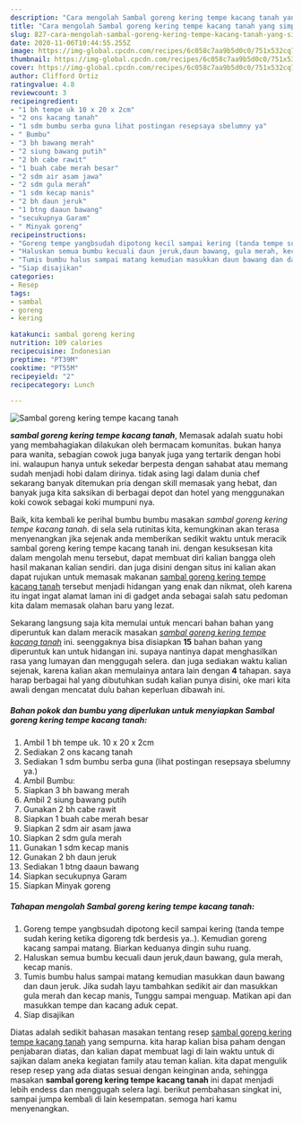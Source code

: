 ```yaml
---
description: "Cara mengolah Sambal goreng kering tempe kacang tanah yang simpel"
title: "Cara mengolah Sambal goreng kering tempe kacang tanah yang simpel"
slug: 827-cara-mengolah-sambal-goreng-kering-tempe-kacang-tanah-yang-simpel
date: 2020-11-06T10:44:55.255Z
image: https://img-global.cpcdn.com/recipes/6c058c7aa9b5d0c0/751x532cq70/sambal-goreng-kering-tempe-kacang-tanah-foto-resep-utama.jpg
thumbnail: https://img-global.cpcdn.com/recipes/6c058c7aa9b5d0c0/751x532cq70/sambal-goreng-kering-tempe-kacang-tanah-foto-resep-utama.jpg
cover: https://img-global.cpcdn.com/recipes/6c058c7aa9b5d0c0/751x532cq70/sambal-goreng-kering-tempe-kacang-tanah-foto-resep-utama.jpg
author: Clifford Ortiz
ratingvalue: 4.8
reviewcount: 3
recipeingredient:
- "1 bh tempe uk 10 x 20 x 2cm"
- "2 ons kacang tanah"
- "1 sdm bumbu serba guna lihat postingan resepsaya sbelumny ya"
- " Bumbu"
- "3 bh bawang merah"
- "2 siung bawang putih"
- "2 bh cabe rawit"
- "1 buah cabe merah besar"
- "2 sdm air asam jawa"
- "2 sdm gula merah"
- "1 sdm kecap manis"
- "2 bh daun jeruk"
- "1 btng daaun bawang"
- "secukupnya Garam"
- " Minyak goreng"
recipeinstructions:
- "Goreng tempe yangbsudah dipotong kecil sampai kering (tanda tempe sudah kering ketika digoreng tdk berdesis ya..). Kemudian goreng kacang sampai matang. Biarkan keduanya dingin suhu ruang."
- "Haluskan semua bumbu kecuali daun jeruk,daun bawang, gula merah, kecap manis."
- "Tumis bumbu halus sampai matang kemudian masukkan daun bawang dan daun jeruk. Jika sudah layu tambahkan sedikit air dan masukkan gula merah dan kecap manis, Tunggu sampai menguap. Matikan api dan masukkan tempe dan kacang aduk cepat."
- "Siap disajikan"
categories:
- Resep
tags:
- sambal
- goreng
- kering

katakunci: sambal goreng kering 
nutrition: 109 calories
recipecuisine: Indonesian
preptime: "PT39M"
cooktime: "PT55M"
recipeyield: "2"
recipecategory: Lunch

---
```



![Sambal goreng kering tempe kacang tanah](https://img-global.cpcdn.com/recipes/6c058c7aa9b5d0c0/751x532cq70/sambal-goreng-kering-tempe-kacang-tanah-foto-resep-utama.jpg)

<b><i>sambal goreng kering tempe kacang tanah</i></b>, Memasak adalah suatu hobi yang membahagiakan dilakukan oleh bermacam komunitas. bukan hanya para wanita, sebagian cowok juga banyak juga yang tertarik dengan hobi ini. walaupun hanya untuk sekedar berpesta dengan sahabat atau memang sudah menjadi hobi dalam dirinya. tidak asing lagi dalam dunia chef sekarang banyak ditemukan pria dengan skill memasak yang hebat, dan banyak juga kita saksikan di berbagai depot dan hotel yang menggunakan koki cowok sebagai koki mumpuni nya.

Baik, kita kembali ke perihal bumbu bumbu masakan <i>sambal goreng kering tempe kacang tanah</i>. di sela sela rutinitas kita, kemungkinan akan terasa menyenangkan jika sejenak anda memberikan sedikit waktu untuk meracik sambal goreng kering tempe kacang tanah ini. dengan kesuksesan kita dalam mengolah menu tersebut, dapat membuat diri kalian bangga oleh hasil makanan kalian sendiri. dan juga disini dengan situs ini kalian akan dapat rujukan untuk memasak makanan <u>sambal goreng kering tempe kacang tanah</u> tersebut menjadi hidangan yang enak dan nikmat, oleh karena itu ingat ingat alamat laman ini di gadget anda sebagai salah satu pedoman kita dalam memasak olahan baru yang lezat.




Sekarang langsung saja kita memulai untuk mencari bahan bahan yang diperuntuk kan dalam meracik masakan <u><i>sambal goreng kering tempe kacang tanah</i></u> ini. seenggaknya bisa disiapkan <b>15</b> bahan bahan yang diperuntuk kan untuk hidangan ini. supaya nantinya dapat menghasilkan rasa yang lumayan dan menggugah selera. dan juga sediakan waktu kalian sejenak, karena kalian akan memulainya antara lain dengan <b>4</b> tahapan. saya harap berbagai hal yang dibutuhkan sudah kalian punya disini, oke mari kita awali dengan mencatat dulu bahan keperluan dibawah ini.

<!--inarticleads1-->

##### Bahan pokok dan bumbu yang diperlukan untuk menyiapkan Sambal goreng kering tempe kacang tanah:

1. Ambil 1 bh tempe uk. 10 x 20 x 2cm
1. Sediakan 2 ons kacang tanah
1. Sediakan 1 sdm bumbu serba guna (lihat postingan resepsaya sbelumny ya.)
1. Ambil  Bumbu:
1. Siapkan 3 bh bawang merah
1. Ambil 2 siung bawang putih
1. Gunakan 2 bh cabe rawit
1. Siapkan 1 buah cabe merah besar
1. Siapkan 2 sdm air asam jawa
1. Siapkan 2 sdm gula merah
1. Gunakan 1 sdm kecap manis
1. Gunakan 2 bh daun jeruk
1. Sediakan 1 btng daaun bawang
1. Siapkan secukupnya Garam
1. Siapkan  Minyak goreng




<!--inarticleads2-->

##### Tahapan mengolah Sambal goreng kering tempe kacang tanah:

1. Goreng tempe yangbsudah dipotong kecil sampai kering (tanda tempe sudah kering ketika digoreng tdk berdesis ya..). Kemudian goreng kacang sampai matang. Biarkan keduanya dingin suhu ruang.
1. Haluskan semua bumbu kecuali daun jeruk,daun bawang, gula merah, kecap manis.
1. Tumis bumbu halus sampai matang kemudian masukkan daun bawang dan daun jeruk. Jika sudah layu tambahkan sedikit air dan masukkan gula merah dan kecap manis, Tunggu sampai menguap. Matikan api dan masukkan tempe dan kacang aduk cepat.
1. Siap disajikan




Diatas adalah sedikit bahasan masakan tentang resep <u>sambal goreng kering tempe kacang tanah</u> yang sempurna. kita harap kalian bisa paham dengan penjabaran diatas, dan kalian dapat membuat lagi di lain waktu untuk di sajikan dalam aneka kegiatan family atau teman kalian. kita dapat mengulik resep resep yang ada diatas sesuai dengan keinginan anda, sehingga masakan <b>sambal goreng kering tempe kacang tanah</b> ini dapat menjadi lebih endess dan menggugah selera lagi. berikut pembahasan singkat ini, sampai jumpa kembali di lain kesempatan. semoga hari kamu menyenangkan.
